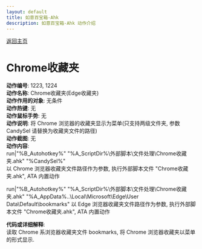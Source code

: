 ```yaml
---
layout: default
title: 如意百宝箱-Ahk
description: 如意百宝箱-Ahk 动作介绍
---
```

<link rel="stylesheet" href="../actions/css/atom-one-light.min.css">
<script src="../actions/js/highlight.min.js"></script>
<script>hljs.highlightAll();</script>

[返回主页](../index.md)

# [](#header-2) Chrome收藏夹

**动作编号**: 1223, 1224  
**动作名称**: Chrome收藏夹(Edge收藏夹)  
**动作作用的对象**: 无条件  
**动作热键**: 无  
**动作鼠标手势**: 无  
**动作说明**: 将 Chrome 浏览器的收藏夹显示为菜单(只支持两级文件夹, 参数 CandySel 请替换为收藏夹文件的路径)  
**动作截图**: 无  
**动作内容**:  
run|"%B_Autohotkey%" "%A_ScriptDir%\外部脚本\文件处理\Chrome收藏夹.ahk" "%CandySel%"  
以 Chrome 浏览器收藏夹文件路径作为参数, 执行外部脚本文件 "Chrome收藏夹.ahk", ATA 内置动作  

run|"%B_Autohotkey%" "%A_ScriptDir%\外部脚本\文件处理\Chrome收藏夹.ahk" "%A_AppData%\..\Local\Microsoft\Edge\User Data\Default\bookmarks"
以 Edge 浏览器收藏夹文件路径作为参数, 执行外部脚本文件 "Chrome收藏夹.ahk", ATA 内置动作  

**代码或详细解释**:  
读取 Chrome 系浏览器收藏夹文件 bookmarks, 将 Chrome 浏览器收藏夹以菜单的形式显示.  
